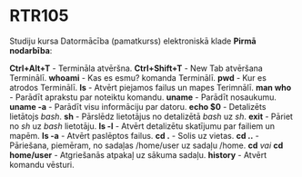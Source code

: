 # RTR105
Studiju kursa Datormācība (pamatkurss) elektroniskā klade
__Pirmā nodarbība__:
>
**Ctrl+Alt+T** - Termināla atvēršna.
**Ctrl+Shift+T** - New Tab atvēršana Terminālī.
**whoami** - Kas es esmu? komanda Terminālī.
**pwd** - Kur es atrodos Terminālī.
**ls** - Atvērt piejamos failus un mapes Terimnālī.
**man who** - Parādīt aprakstu par noteiktu komandu.
**uname** - Parādīt nosaukumu.
**uname -a** - Parādīt visu informāciju par datoru.
**echo $0** - Detalizēts lietātojs _bash_.
**sh** - Pārslēdz lietotājus no detalizētā _bash_ uz _sh_.
**exit** - Pāriet no _sh_ uz _bash_ lietotāju.
**ls -l** - Atvērt detalizētu skatījumu par failiem un mapēm.
**ls -a** - Atvērt paslēptos failus.
**cd .** - Solis uz vietas.
**cd ..** - Pāriešana, piemēram, no sadaļas /home/user uz sadaļu /home.
**cd** _vai_ **cd home/user** - Atgriešanās atpakaļ uz sākuma sadaļu.
**history** - Atvērt komandu vēsturi.
